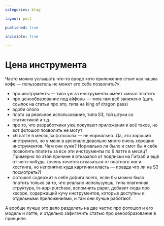 ```yaml
---
categories: blog

layout: post

published: true

invisible: true

---
```


# Цена инструмента

Часто можно услышать что-то вроде «это приложение стоит как чашка кофе — пользователь не может его себе позволить?».

+ про инструменты — типа уж за инструменты имеет смысл платить
+ про ценообразование под айфоны — типа там всё занижено (дать ссылок на статьи про это, типа на king of dragon pass)
+ адоби ололо
+ плата за реальное использование, типа S3, той штуки со статистикой и т.д.
+ про то, что разработчики уже покупают приложения и всё такое, но вот фотошоп позволить не могут
+ «6 латте в месяц за фотошоп» — не нормально. Да, это хороший инструмент, но у меня в арсенале довольно много очень хороших инструментов. Чем они хуже? Нормально ли было и смог бы я себе позволить платить за все эти инструменты по 6 латте в месяц? Примерно по этой причине я отказался от подписки на Гитхаб и ещё от чего-нибудь. (очень хочется отказаться от платного жж и хостинга, но непонятно куда картинки класть — правда что ли на S3 посмотреть?)
+ фотошоп содержит в себе дофига всего, если бы можно было платить только за то, что реально используешь, типа плагинная структура, in-app-purchase, вспомнить paper, добавит сюда про xscope, содержащий кучу инструментов, которые доступны и отдельными приложениями, и там они лучше работают.


А вообще лучше это дело разделить на две части: про фотошоп и его модель и латте, и отдельно зафигачить статью про ценообразование в принципе.